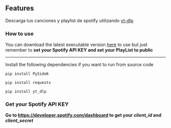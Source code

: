## Features

Descarga tus canciones y playlist de spotify utilizando [yt-dlp](https://github.com/yt-dlp/yt-dlp "yt-dlp") 

### How to use
You can download the latest executable version [here](https://github.com/CoffeSiberian/Download-Spotify-Music-with-YouTubeDL/releases "here") to use but just remember to **set your Spotify API KEY and set your PlayList to public**

------------

Install the following dependencies if you want to run from source code

`pip install PySide6`

`pip install requests`

`pip install yt_dlp`

### Get your Spotify API KEY
**Go to https://developer.spotify.com/dashboard to get your *client_id* and *client_secret***